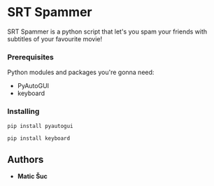 # SRT Spammer

SRT Spammer is a python script that let's you spam your friends with subtitles of your favourite movie!

### Prerequisites

Python modules and packages you're gonna need:

 - PyAutoGUI
 - keyboard

### Installing

```
pip install pyautogui

pip install keyboard
```

## Authors

* **Matic Šuc**

